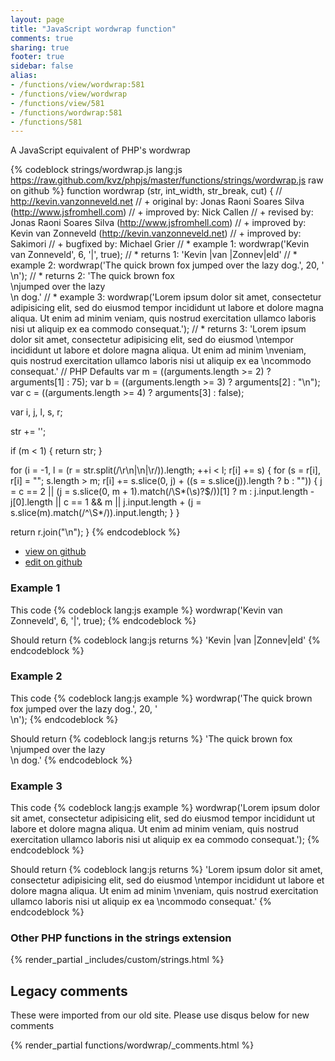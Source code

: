 ```yaml
---
layout: page
title: "JavaScript wordwrap function"
comments: true
sharing: true
footer: true
sidebar: false
alias:
- /functions/view/wordwrap:581
- /functions/view/wordwrap
- /functions/view/581
- /functions/wordwrap:581
- /functions/581
---
```

<!-- Generated by Rakefile:build -->
A JavaScript equivalent of PHP's wordwrap

{% codeblock strings/wordwrap.js lang:js https://raw.github.com/kvz/phpjs/master/functions/strings/wordwrap.js raw on github %}
function wordwrap (str, int_width, str_break, cut) {
  // http://kevin.vanzonneveld.net
  // +   original by: Jonas Raoni Soares Silva (http://www.jsfromhell.com)
  // +   improved by: Nick Callen
  // +    revised by: Jonas Raoni Soares Silva (http://www.jsfromhell.com)
  // +   improved by: Kevin van Zonneveld (http://kevin.vanzonneveld.net)
  // +   improved by: Sakimori
  // +   bugfixed by: Michael Grier
  // *     example 1: wordwrap('Kevin van Zonneveld', 6, '|', true);
  // *     returns 1: 'Kevin |van |Zonnev|eld'
  // *     example 2: wordwrap('The quick brown fox jumped over the lazy dog.', 20, '<br />\n');
  // *     returns 2: 'The quick brown fox <br />\njumped over the lazy<br />\n dog.'
  // *     example 3: wordwrap('Lorem ipsum dolor sit amet, consectetur adipisicing elit, sed do eiusmod tempor incididunt ut labore et dolore magna aliqua. Ut enim ad minim veniam, quis nostrud exercitation ullamco laboris nisi ut aliquip ex ea commodo consequat.');
  // *     returns 3: 'Lorem ipsum dolor sit amet, consectetur adipisicing elit, sed do eiusmod \ntempor incididunt ut labore et dolore magna aliqua. Ut enim ad minim \nveniam, quis nostrud exercitation ullamco laboris nisi ut aliquip ex ea \ncommodo consequat.'
  // PHP Defaults
  var m = ((arguments.length >= 2) ? arguments[1] : 75);
  var b = ((arguments.length >= 3) ? arguments[2] : "\n");
  var c = ((arguments.length >= 4) ? arguments[3] : false);

  var i, j, l, s, r;

  str += '';

  if (m < 1) {
    return str;
  }

  for (i = -1, l = (r = str.split(/\r\n|\n|\r/)).length; ++i < l; r[i] += s) {
    for (s = r[i], r[i] = ""; s.length > m; r[i] += s.slice(0, j) + ((s = s.slice(j)).length ? b : "")) {
      j = c == 2 || (j = s.slice(0, m + 1).match(/\S*(\s)?$/))[1] ? m : j.input.length - j[0].length || c == 1 && m || j.input.length + (j = s.slice(m).match(/^\S*/)).input.length;
    }
  }

  return r.join("\n");
}
{% endcodeblock %}

 - [view on github](https://github.com/kvz/phpjs/blob/master/functions/strings/wordwrap.js)
 - [edit on github](https://github.com/kvz/phpjs/edit/master/functions/strings/wordwrap.js)

### Example 1
This code
{% codeblock lang:js example %}
wordwrap('Kevin van Zonneveld', 6, '|', true);
{% endcodeblock %}

Should return
{% codeblock lang:js returns %}
'Kevin |van |Zonnev|eld'
{% endcodeblock %}

### Example 2
This code
{% codeblock lang:js example %}
wordwrap('The quick brown fox jumped over the lazy dog.', 20, '<br />\n');
{% endcodeblock %}

Should return
{% codeblock lang:js returns %}
'The quick brown fox <br />\njumped over the lazy<br />\n dog.'
{% endcodeblock %}

### Example 3
This code
{% codeblock lang:js example %}
wordwrap('Lorem ipsum dolor sit amet, consectetur adipisicing elit, sed do eiusmod tempor incididunt ut labore et dolore magna aliqua. Ut enim ad minim veniam, quis nostrud exercitation ullamco laboris nisi ut aliquip ex ea commodo consequat.');
{% endcodeblock %}

Should return
{% codeblock lang:js returns %}
'Lorem ipsum dolor sit amet, consectetur adipisicing elit, sed do eiusmod \ntempor incididunt ut labore et dolore magna aliqua. Ut enim ad minim \nveniam, quis nostrud exercitation ullamco laboris nisi ut aliquip ex ea \ncommodo consequat.'
{% endcodeblock %}


### Other PHP functions in the strings extension
{% render_partial _includes/custom/strings.html %}
## Legacy comments
These were imported from our old site. Please use disqus below for new comments
<div style="overflow-y: scroll; max-height: 500px;">
{% render_partial functions/wordwrap/_comments.html %}
</div>
